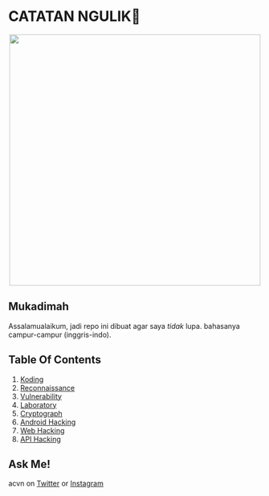 # CATATAN NGULIK:rocket:

<p align="center"><img src="https://user-images.githubusercontent.com/52058660/89849631-14093c80-dbb3-11ea-9e04-a67d5758b904.jpg" width="500"></p>

## Mukadimah
Assalamualaikum, jadi repo ini dibuat agar saya *tidak* lupa. bahasanya campur-campur (inggris-indo).

## Table Of Contents
1. [Koding](https://github.com/acvn/catngul/blob/master/code.md)
2. [Reconnaissance](https://github.com/acvn/b3lajar/blob/master/rekon)
3. [Vulnerability](https://github.com/acvn/b3lajar/blob/master/vuln)
4. [Laboratory](https://github.com/acvn/b3lajar/blob/master/lab)
5. [Cryptograph](https://github.com/acvn/b3lajar/blob/master/crypto.md)
6. [Android Hacking](https://github.com/acvn/b3lajar/blob/master/android-hacking.md)
7. [Web Hacking](https://github.com/acvn/b3lajar/blob/master/webhack.md)
8. [API Hacking](https://github.com/acvn/catngul/blob/master/apihack.md)
   
## Ask Me!
acvn on [Twitter](https://twitter.com/aldi__satria) or [Instagram](https://www.instagram.com/aldi___satria/)
